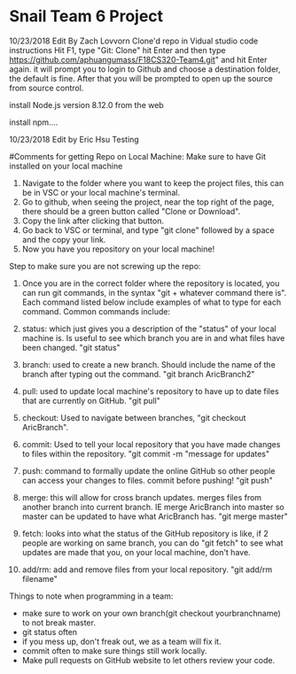 # Snail Team 6 Project

10/23/2018 Edit By Zach Lovvorn
Clone'd repo in Vidual studio code instructions
Hit F1, type "Git: Clone"
hit Enter and then type https://github.com/aphuangumass/F18CS320-Team4.git" and hit Enter again.
it will prompt you to login to Github and choose a destination folder, the default is fine. After that you will be prompted to open up the source from source control.

install Node.js version 8.12.0 from the web

install npm....

10/23/2018 Edit by Eric Hsu
Testing 


#Comments for getting Repo on Local Machine:
Make sure to have Git installed on your local machine

1. Navigate to the folder where you want to keep the project files, this can be in VSC or your local machine's terminal.
2. Go to github, when seeing the project, near the top right of the page, there should be a green button called "Clone or Download". 
3. Copy the link after clicking that button.
4. Go back to VSC or terminal, and type "git clone" followed by a space and the copy your link. 
5. Now you have you repository on your local machine!

Step to make sure you are not screwing up the repo:

1. Once you are in the correct folder where the repository is located, you can run git commands, in the syntax "git + whatever command there is". Each command listed below include examples of what to type for each command. Common commands include:

  1. status: which just gives you a description of the "status" of your local machine is. Is useful to see which branch you are in and          what files have been changed. "git status"
  2. branch: used to create a new branch. Should include the name of the branch after typing out the command. "git branch AricBranch2"
  3. pull: used to update local machine's repository to have up to date files that are currently on GitHub. "git pull"
  4. checkout: Used to navigate between branches, "git checkout AricBranch".
  5. commit: Used to tell your local repository that you have made changes to files within the repository. "git commit -m "message for          updates"
  6. push: command to formally update the online GitHub so other people can access your changes to files. commit before pushing! "git          push"
  7. merge: this will allow for cross branch updates. merges files from another branch into current branch. IE merge AricBranch into          master so master can be updated to have what AricBranch has. "git merge master"
  8. fetch: looks into what the status of the GitHub repository is like, if 2 people are working on same branch, you can do "git fetch"       to see what updates are made that you, on your local machine, don't have.
  9. add/rm: add and remove files from your local repository. "git add/rm filename"

Things to note when programming in a team:
- make sure to work on your own branch(git checkout yourbranchname) to not break master.
- git status often
- if you mess up, don't freak out, we as a team will fix it.
- commit often to make sure things still work locally.
- Make pull requests on GitHub website to let others review your code.
